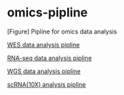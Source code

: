 
# omics-pipline

[Figure] Pipline for omics data analysis

[WES data analysis pipline](https://github.com/ytdai/omics-pipline/blob/master/Figures/wes-pipline.jpg)

[RNA-seq data analysis pipline](https://github.com/ytdai/omics-pipline/blob/master/Figures/rnaseq-pipline.jpg)

[WGS data analysis pipline](https://github.com/ytdai/omics-pipline/blob/master/Figures/wgs-pipline.jpg)

[scRNA(10X) analysis pipline](https://github.com/ytdai/omics-pipline/blob/master/Figures/scRNA-10X-pipline.jpg)




